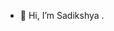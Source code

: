 - 👋 Hi, I’m Sadikshya .
<!---
Sadxikshya/Sadxikshya is a ✨ special ✨ repository because its `README.md` (this file) appears on your GitHub profile.
You can click the Preview link to take a look at your changes.
--->
